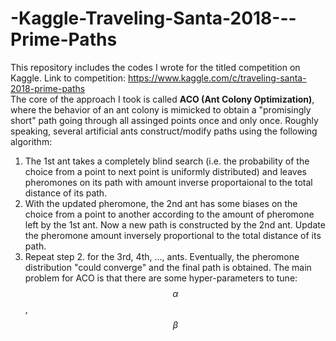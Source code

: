 # -Kaggle-Traveling-Santa-2018---Prime-Paths
This repository includes the codes I wrote for the titled competition on Kaggle. Link to competition: https://www.kaggle.com/c/traveling-santa-2018-prime-paths <br>
The core of the approach I took is called **ACO (Ant Colony Optimization)**, where the behavior of an ant colony is mimicked to obtain a 
"promisingly short" path going through all assinged points once and only once. Roughly speaking, several artificial ants construct/modify paths using the following algorithm:
1. The 1st ant takes a completely blind search (i.e. the probability of the choice from a point to next point is uniformly distributed) and leaves pheromones on its path with amount inverse proportaional to the total distance of its path.
2. With the updated pheromone, the 2nd ant has some biases on the choice from a point to another according to the amount of pheromone left by the 1st ant. Now a new path is constructed by the 2nd ant. Update the pheromone amount inversely proportional to the total distance of its path. 
3. Repeat step 2. for the 3rd, 4th, ..., ants. Eventually, the pheromone distribution "could converge" and the final path is obtained.
The main problem for ACO is that there are some hyper-parameters to tune: $$\alpha$$, $$\beta$$
